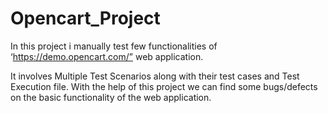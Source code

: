 # Opencart_Project


In this project i manually test few functionalities of ‘https://demo.opencart.com/” web application.

It involves Multiple Test Scenarios along with their test cases and Test Execution file.
With the help of this project we can find some bugs/defects on the basic functionality of the web application.
